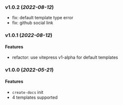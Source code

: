 ### v1.0.2 (_2022-08-12_)

- fix: default template type error
- fix: github social link

### v1.0.1 (_2022-08-12_)

#### Features

- refactor: use vitepress v1-alpha for default templates

### v1.0.0 (_2022-05-21_)

#### Features

- `create-docs` init
- 4 templates supported

